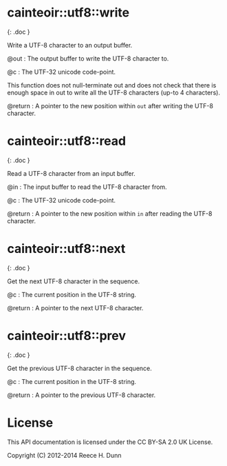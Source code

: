 # cainteoir::utf8::write
{: .doc }

Write a UTF-8 character to an output buffer.

@out
: The output buffer to write the UTF-8 character to.

@c
: The UTF-32 unicode code-point.

This function does not null-terminate out and does not check that there is
enough space in out to write all the UTF-8 characters (up-to 4 characters).

@return
: A pointer to the new position within `out` after writing the UTF-8 character.

# cainteoir::utf8::read
{: .doc }

Read a UTF-8 character from an input buffer.

@in
: The input buffer to read the UTF-8 character from.

@c
: The UTF-32 unicode code-point.

@return
: A pointer to the new position within `in` after reading the UTF-8 character.

# cainteoir::utf8::next
{: .doc }

Get the next UTF-8 character in the sequence.

@c
: The current position in the UTF-8 string.

@return
: A pointer to the next UTF-8 character.

# cainteoir::utf8::prev
{: .doc }

Get the previous UTF-8 character in the sequence.

@c
: The current position in the UTF-8 string.

@return
: A pointer to the previous UTF-8 character.

# License

This API documentation is licensed under the CC BY-SA 2.0 UK License.

Copyright (C) 2012-2014 Reece H. Dunn

